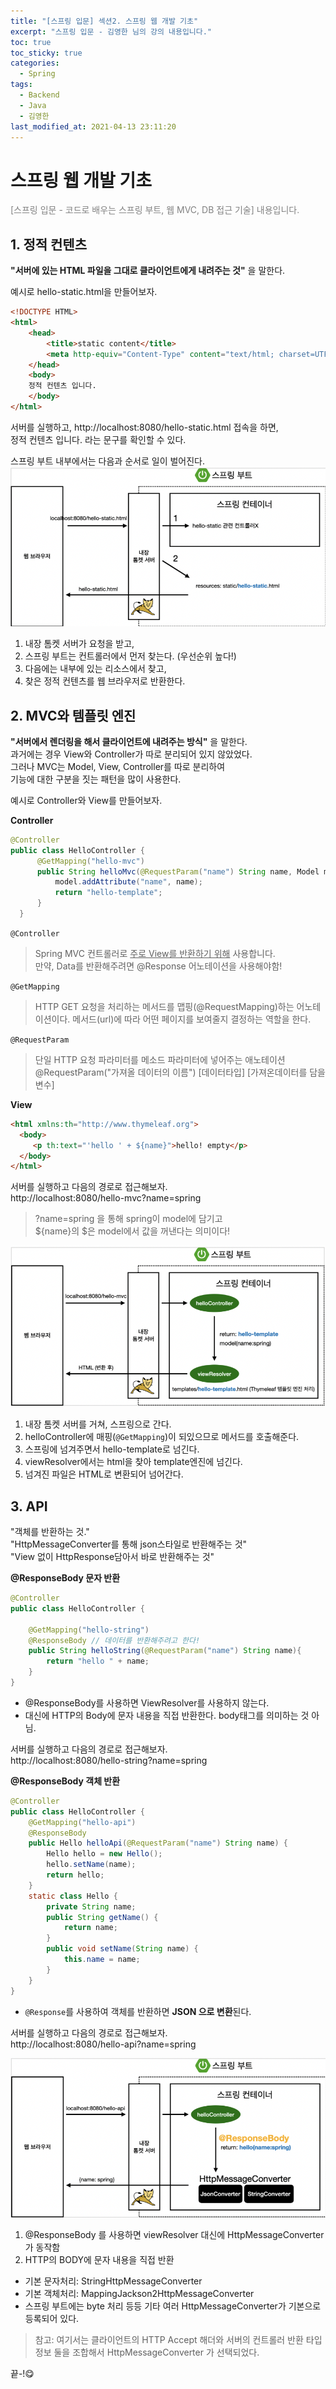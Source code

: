 ```yaml
---
title: "[스프링 입문] 섹션2. 스프링 웹 개발 기초"
excerpt: "스프링 입문 - 김영한 님의 강의 내용입니다."
toc: true
toc_sticky: true
categories:
  - Spring
tags:
  - Backend
  - Java
  - 김영한
last_modified_at: 2021-04-13 23:11:20
---
```


# 스프링 웹 개발 기초

<span style="color:grey">[스프링 입문 - 코드로 배우는 스프링 부트, 웹 MVC, DB 접근 기술] 내용입니다.</span>  

## 1. 정적 컨텐츠
**"서버에 있는 HTML 파일을 그대로 클라이언트에게 내려주는 것"** 을 말한다.  
  
예시로 hello-static.html을 만들어보자.
  
```html
<!DOCTYPE HTML>
<html>
    <head>
        <title>static content</title>
        <meta http-equiv="Content-Type" content="text/html; charset=UTF-8" />
    </head>
    <body>
    정적 컨텐츠 입니다.
    </body>
</html>
```
  
서버를 실행하고, http://localhost:8080/hello-static.html 접속을 하면,  
정적 컨텐츠 입니다. 라는 문구를 확인할 수 있다.  
  
  
스프링 부트 내부에서는 다음과 순서로 일이 벌어진다.  
![이미지](/assets/images/Spring/스프링입문/1.png)
  
1. 내장 톰켓 서버가 요청을 받고,  
2. 스프링 부트는 컨트롤러에서 먼저 찾는다. (우선순위 높다!)  
3. 다음에는 내부에 있는 리소스에서 찾고,  
4. 찾은 정적 컨텐츠를 웹 브라우저로 반환한다.  
  
  
## 2. MVC와 템플릿 엔진
**"서버에서 렌더링을 해서 클라이언트에 내려주는 방식"** 을 말한다.  
과거에는 경우 View와 Controller가 따로 분리되어 있지 않았었다.  
그러나 MVC는 Model, View, Controller를 따로 분리하여  
기능에 대한 구분을 짓는 패턴을 많이 사용한다.  
  
예시로 Controller와 View를 만들어보자.  
  
**Controller**
```java
@Controller
public class HelloController {
      @GetMapping("hello-mvc")
      public String helloMvc(@RequestParam("name") String name, Model model) {
          model.addAttribute("name", name);
          return "hello-template";
      }
  }
```
  
`@Controller`  
> Spring MVC 컨트롤러로 <u>주로 View를 반환하기 위해</u> 사용합니다.  
> 만약, Data를 반환해주려면 @Response 어노테이션을 사용해야함!  
  
`@GetMapping`
> HTTP GET 요청을 처리하는 메서드를 맵핑(@RequestMapping)하는 어노테이션이다.
> 메서드(url)에 따라 어떤 페이지를 보여줄지 결정하는 역할을 한다.
  
`@RequestParam`
> 단일 HTTP 요청 파라미터를 메소드 파라미터에 넣어주는 애노테이션  
> @RequestParam("가져올 데이터의 이름") [데이터타입] [가져온데이터를 담을 변수]

**View**
  
```html
<html xmlns:th="http://www.thymeleaf.org">
  <body>
     <p th:text="'hello ' + ${name}">hello! empty</p>
  </body>
</html>
```
  
서버를 실행하고 다음의 경로로 접근해보자.  
http://localhost:8080/hello-mvc?name=spring  
> ?name=spring 을 통해 spring이 model에 담기고  
> ${name}의 $은 model에서 값을 꺼낸다는 의미이다!  
  
![이미지](/assets/images/Spring/스프링입문/2.png)
  
1. 내장 톰켓 서버를 거쳐, 스프링으로 간다.  
2. helloController에 매핑(`@GetMapping`)이 되있으므로 메서드를 호출해준다.  
3. 스프링에 넘겨주면서 hello-template로 넘긴다.  
4. viewResolver에서는 html을 찾아 template엔진에 넘긴다.
5. 넘겨진 파일은 HTML로 변환되어 넘어간다.  
  
  
## 3. API
"객체를 반환하는 것."  
"HttpMessageConverter를 통해 json스타일로 반환해주는 것"  
"View 없이 HttpResponse담아서 바로 반환해주는 것"  
  
**@ResponseBody 문자 반환**  
```java
@Controller
public class HelloController {

    @GetMapping("hello-string")
    @ResponseBody // 데이터를 반환해주려고 한다!
    public String helloString(@RequestParam("name") String name){
        return "hello " + name;
    }
}
```
- @ResponseBody를 사용하면 ViewResolver를 사용하지 않는다.  
- 대신에 HTTP의 Body에 문자 내용을 직접 반환한다. body태그를 의미하는 것 아님.  
  
서버를 실행하고 다음의 경로로 접근해보자.  
http://localhost:8080/hello-string?name=spring  
  
**@ResponseBody 객체 반환**  
```java
@Controller
public class HelloController {
    @GetMapping("hello-api")
    @ResponseBody
    public Hello helloApi(@RequestParam("name") String name) {
        Hello hello = new Hello();
        hello.setName(name);
        return hello;
    }
    static class Hello {
        private String name;
        public String getName() {
            return name;
        }
        public void setName(String name) {
            this.name = name;
        }
    }
}
```
- `@Response`를 사용하여 객체를 반환하면 **JSON 으로 변환**된다.  
  
서버를 실행하고 다음의 경로로 접근해보자.  
http://localhost:8080/hello-api?name=spring  
  
![이미지](/assets/images/Spring/스프링입문/3.png)
  
1. @ResponseBody 를 사용하면 viewResolver 대신에 HttpMessageConverter 가 동작함  
2. HTTP의 BODY에 문자 내용을 직접 반환
  
 - 기본 문자처리: StringHttpMessageConverter
 - 기본 객체처리: MappingJackson2HttpMessageConverter
 - 스프링 부트에는 byte 처리 등등 기타 여러 HttpMessageConverter가 기본으로 등록되어 있다.  
  
> 참고: 여기서는 클라이언트의 HTTP Accept 해더와 서버의 컨트롤러 반환 타입 정보 둘을 조합해서 HttpMessageConverter 가 선택되었다.  
  
끝-!😋